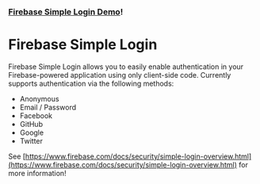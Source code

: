 ### [Firebase Simple Login Demo](http://firebase.github.io/firebase-simple-login/)!

Firebase Simple Login
=====================
Firebase Simple Login allows you to easily enable authentication in your
Firebase-powered application using only client-side code. Currently supports
authentication via the following methods:

  * Anonymous
  * Email / Password
  * Facebook
  * GitHub
  * Google
  * Twitter

See [https://www.firebase.com/docs/security/simple-login-overview.html](https://www.firebase.com/docs/security/simple-login-overview.html)
for more information!
